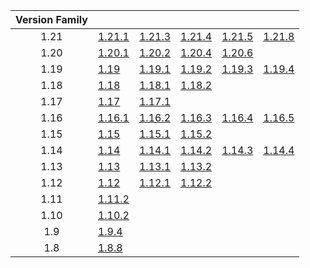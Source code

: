 | Version Family | | | | | |
|:---:|---|---|---|---|---|
| 1.21 | [1.21.1](https://github.com/BaldGang/spigot-build/releases/download/20250828/spigot-1.21.1.jar) | [1.21.3](https://github.com/BaldGang/spigot-build/releases/download/20250828/spigot-1.21.3.jar) | [1.21.4](https://github.com/BaldGang/spigot-build/releases/download/20250828/spigot-1.21.4.jar) | [1.21.5](https://github.com/BaldGang/spigot-build/releases/download/20250828/spigot-1.21.5.jar) | [1.21.8](https://github.com/BaldGang/spigot-build/releases/download/20250828/spigot-1.21.8.jar) |
| 1.20 | [1.20.1](https://github.com/BaldGang/spigot-build/releases/download/20250828/spigot-1.20.1.jar) | [1.20.2](https://github.com/BaldGang/spigot-build/releases/download/20250828/spigot-1.20.2.jar) | [1.20.4](https://github.com/BaldGang/spigot-build/releases/download/20250828/spigot-1.20.4.jar) | [1.20.6](https://github.com/BaldGang/spigot-build/releases/download/20250828/spigot-1.20.6.jar) | |
| 1.19 | [1.19](https://github.com/BaldGang/spigot-build/releases/download/20250828/spigot-1.19.jar) | [1.19.1](https://github.com/BaldGang/spigot-build/releases/download/20250828/spigot-1.19.1.jar) | [1.19.2](https://github.com/BaldGang/spigot-build/releases/download/20250828/spigot-1.19.2.jar) | [1.19.3](https://github.com/BaldGang/spigot-build/releases/download/20250828/spigot-1.19.3.jar) | [1.19.4](https://github.com/BaldGang/spigot-build/releases/download/20250828/spigot-1.19.4.jar) |
| 1.18 | [1.18](https://github.com/BaldGang/spigot-build/releases/download/20250828/spigot-1.18.jar) | [1.18.1](https://github.com/BaldGang/spigot-build/releases/download/20250828/spigot-1.18.1.jar) | [1.18.2](https://github.com/BaldGang/spigot-build/releases/download/20250828/spigot-1.18.2.jar) | | |
| 1.17 | [1.17](https://github.com/BaldGang/spigot-build/releases/download/20250828/spigot-1.17.jar) | [1.17.1](https://github.com/BaldGang/spigot-build/releases/download/20250828/spigot-1.17.1.jar) | | | |
| 1.16 | [1.16.1](https://github.com/BaldGang/spigot-build/releases/download/20250828/spigot-1.16.1.jar) | [1.16.2](https://github.com/BaldGang/spigot-build/releases/download/20250828/spigot-1.16.2.jar) | [1.16.3](https://github.com/BaldGang/spigot-build/releases/download/20250828/spigot-1.16.3.jar) | [1.16.4](https://github.com/BaldGang/spigot-build/releases/download/20250828/spigot-1.16.4.jar) | [1.16.5](https://github.com/BaldGang/spigot-build/releases/download/20250828/spigot-1.16.5.jar) |
| 1.15 | [1.15](https://github.com/BaldGang/spigot-build/releases/download/20250828/spigot-1.15.jar) | [1.15.1](https://github.com/BaldGang/spigot-build/releases/download/20250828/spigot-1.15.1.jar) | [1.15.2](https://github.com/BaldGang/spigot-build/releases/download/20250828/spigot-1.15.2.jar) | | |
| 1.14 | [1.14](https://github.com/BaldGang/spigot-build/releases/download/20250828/spigot-1.14.jar) | [1.14.1](https://github.com/BaldGang/spigot-build/releases/download/20250828/spigot-1.14.1.jar) | [1.14.2](https://github.com/BaldGang/spigot-build/releases/download/20250828/spigot-1.14.2.jar) | [1.14.3](https://github.com/BaldGang/spigot-build/releases/download/20250828/spigot-1.14.3.jar) | [1.14.4](https://github.com/BaldGang/spigot-build/releases/download/20250828/spigot-1.14.4.jar) |
| 1.13 | [1.13](https://github.com/BaldGang/spigot-build/releases/download/20250828/spigot-1.13.jar) | [1.13.1](https://github.com/BaldGang/spigot-build/releases/download/20250828/spigot-1.13.1.jar) | [1.13.2](https://github.com/BaldGang/spigot-build/releases/download/20250828/spigot-1.13.2.jar) | | |
| 1.12 | [1.12](https://github.com/BaldGang/spigot-build/releases/download/20250828/spigot-1.12.jar) | [1.12.1](https://github.com/BaldGang/spigot-build/releases/download/20250828/spigot-1.12.1.jar) | [1.12.2](https://github.com/BaldGang/spigot-build/releases/download/20250828/spigot-1.12.2.jar) | | |
| 1.11 | [1.11.2](https://github.com/BaldGang/spigot-build/releases/download/20250828/spigot-1.11.2.jar) | | | | |
| 1.10 | [1.10.2](https://github.com/BaldGang/spigot-build/releases/download/20250828/spigot-1.10.2.jar) | | | | |
| 1.9 | [1.9.4](https://github.com/BaldGang/spigot-build/releases/download/20250828/spigot-1.9.4.jar) | | | | |
| 1.8 | [1.8.8](https://github.com/BaldGang/spigot-build/releases/download/20250828/spigot-1.8.8.jar) | | | | |
